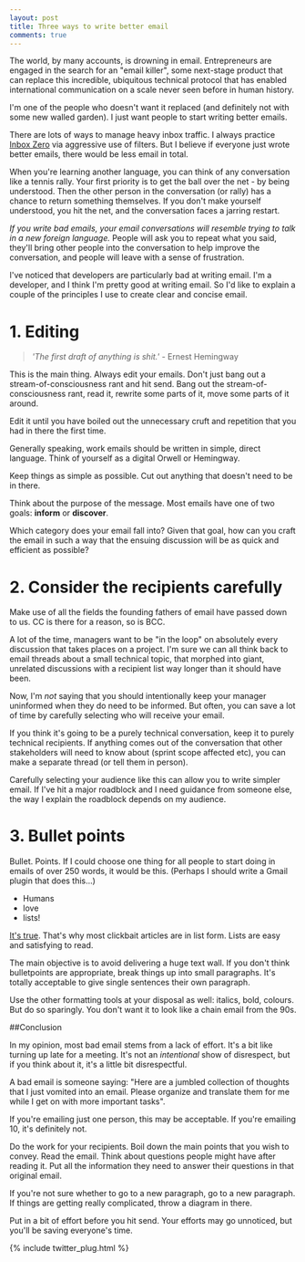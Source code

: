 ```yaml
---
layout: post
title: Three ways to write better email
comments: true
---
```


The world, by many accounts, is drowning in email. Entrepreneurs are engaged in the search for an "email killer", some next-stage product that can replace this incredible, ubiquitous technical protocol that has enabled international communication on a scale never seen before in human history.

I'm one of the people who doesn't want it replaced (and definitely not with some new walled garden). I just want people to start writing better emails.

There are lots of ways to manage heavy inbox traffic. I always practice [Inbox Zero](http://www.lifehack.org/articles/lifehack/ultimate-way-inbox-zero.html) via aggressive use of filters. But I believe if everyone just wrote better emails, there would be less email in total.

When you're learning another language, you can think of any conversation like a tennis rally. Your first priority is to get the ball over the net - by being understood. Then the other person in the conversation (or rally) has a chance to return something themselves. If you don't make yourself understood, you hit the net, and the conversation faces a jarring restart. 

*If you write bad emails, your email conversations will resemble trying to talk in a new foreign language.* People will ask you to repeat what you said, they'll bring other people into the conversation to help improve the conversation, and people will leave with a sense of frustration.

I've noticed that developers are particularly bad at writing email. I'm a developer, and I think I'm pretty good at writing email. So I'd like to explain a couple of the principles I use to create clear and concise email.

# 1. Editing

> *'The first draft of anything is shit.'* - Ernest Hemingway

This is the main thing. Always edit your emails. Don't just bang out a stream-of-consciousness rant and hit send. Bang out the stream-of-consciousness rant, read it, rewrite some parts of it, move some parts of it around.

Edit it until you have boiled out the unnecessary cruft and repetition that you had in there the first time.

Generally speaking, work emails should be written in simple, direct language. Think of yourself as a digital Orwell or Hemingway.

Keep things as simple as possible. Cut out anything that doesn't need to be in there. 

Think about the purpose of the message. Most emails have one of two goals: **inform** or **discover**.

Which category does your email fall into? Given that goal, how can you craft the email in such a way that the ensuing discussion will be as quick and efficient as possible?

# 2. Consider the recipients carefully

Make use of all the fields the founding fathers of email have passed down to us. CC is there for a reason, so is BCC.

A lot of the time, managers want to be "in the loop" on absolutely every discussion that takes places on a project. I'm sure we can all think back to email threads about a small technical topic, that morphed into giant, unrelated discussions with a recipient list way longer than it should have been.

Now, I'm *not* saying that you should intentionally keep your manager uninformed when they do need to be informed. But often, you can save a lot of time by carefully selecting who will receive your email.

If you think it's going to be a purely technical conversation, keep it to purely technical recipients. If anything comes out of the conversation that other stakeholders will need to know about (sprint scope affected etc), you can make a separate thread (or tell them in person).

Carefully selecting your audience like this can allow you to write simpler email. If I've hit a major roadblock and I need guidance from someone else, the way I explain the roadblock depends on my audience. 


# 3. Bullet points

Bullet. Points. If I could choose one thing for all people to start doing in emails of over 250 words, it would be this. (Perhaps I should write a Gmail plugin that does this...)

- Humans
- love
- lists!

[It's true](http://www.newyorker.com/tech/elements/a-list-of-reasons-why-our-brains-love-lists). That's why most clickbait articles are in list form. Lists are easy and satisfying to read.

The main objective is to avoid delivering a huge text wall. If you don't think bulletpoints are appropriate, break things up into small paragraphs. It's totally acceptable to give single sentences their own paragraph.

Use the other formatting tools at your disposal as well: italics, bold, colours. But do so sparingly. You don't want it to look like a chain email from the 90s.

##Conclusion

In my opinion, most bad email stems from a lack of effort. It's a bit like turning up late for a meeting. It's not an *intentional* show of disrespect, but if you think about it, it's a little bit disrespectful.

A bad email is someone saying: "Here are a jumbled collection of thoughts that I just vomited into an email. Please organize and translate them for me while I get on with more important tasks".

If you're emailing just one person, this may be acceptable. If you're emailing 10, it's definitely not.

Do the work for your recipients. Boil down the main points that you wish to convey. Read the email. Think about questions people might have after reading it. Put all the information they need to answer their questions in that original email.

If you're not sure whether to go to a new paragraph, go to a new paragraph. If things are getting really complicated, throw a diagram in there.

Put in a bit of effort before you hit send. Your efforts may go unnoticed, but you'll be saving everyone's time.


{% include twitter_plug.html %}